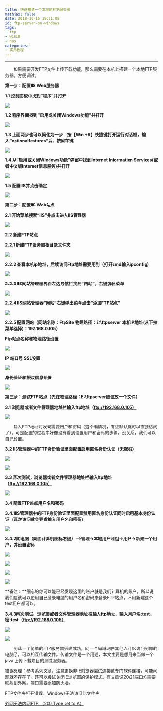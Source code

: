 ```yaml
---
title: 快速搭建一个本地的FTP服务器
mathjax: false
date: 2018-10-16 19:31:08
id: ftp-server-on-windows
tags:
- ftp
- win10
- nas
categories:
- 实用教程
---
```


****

  如果需要开发FTP文件上传下载功能，那么需要在本机上搭建一个本地FTP服务器，方便调试。

<!---more--->

**第一步：配置IIS Web服务器**

**1.1 控制面板中找到“程序”并打开**

![](https://zymin-1255632454.cos.ap-shanghai.myqcloud.com/nas/5c905b2d8d6292e50d0cc4319575e101.jpg)

**1.2 程序界面找到“启用或关闭Windows功能”并打开**

![](https://zymin-1255632454.cos.ap-shanghai.myqcloud.com/nas/3874a45f0df9405dfb19c90b1e8bc0dd.jpg)

**1.3 上面两步也可以简化为一步：按【Win +R】快捷键打开运行对话框，输入“optionalfeatures”后，按回车键**

![](https://zymin-1255632454.cos.ap-shanghai.myqcloud.com/nas/af3a6cc4a982fc337b3fe906546d31d3.png)

**1.4 从“启用或关闭Windows功能”弹窗中找到Internet Information Services(或者中文版Internet信息服务)并打开**

![](https://zymin-1255632454.cos.ap-shanghai.myqcloud.com/nas/ece8ab31c6ff669953ecfd9829bd3c5c.jpg)

**1.5 配置IIS并点击确定**

![](https://zymin-1255632454.cos.ap-shanghai.myqcloud.com/nas/40e9b37676141739fb8768e1665e756f.png)

**第二步：配置IIS Web站点**

**2.1 开始菜单搜索“IIS”并点击进入IIS管理器**

![](https://zymin-1255632454.cos.ap-shanghai.myqcloud.com/nas/8d90171ba5b75ce52578aecacd4f3af2.png)

**2.2 新建FTP站点**

**2.2.1 新建FTP服务器根目录文件夹**

![](https://zymin-1255632454.cos.ap-shanghai.myqcloud.com/nas/e354c1271f3672d15e3028895634fab8.png)

**2.2.2 查看本机ip地址，后续访问Ftp地址需要用到（打开cmd输入ipconfig）**

![](https://zymin-1255632454.cos.ap-shanghai.myqcloud.com/nas/974aa7f2ee8c41c4fc34ea98fcfd366b.png)

**2.2.3 IIS网站管理器界面左边导航栏找到“网站”，右键弹出菜单**

![](https://zymin-1255632454.cos.ap-shanghai.myqcloud.com/nas/4a61920418220d86a15ee0986880364b.png)

**2.2.4 IIS网站管理器“网站”右键弹出菜单点击“添加FTP站点”**

![](https://zymin-1255632454.cos.ap-shanghai.myqcloud.com/nas/3d3d2fcd955cec574ad0ff5d006e4141.png)

**2.2.5 配置网站（网站名称：FtpSite 物理路径：E:\\ftpserver 本机IP地址(从下拉菜单选择)：192.168.0.105）**

**Ftp站点名称和物理路径设置**

![](https://zymin-1255632454.cos.ap-shanghai.myqcloud.com/nas/c1206bb880655aa50c4d40a1e1bdfe78.png)

**IP 端口号 SSL设置**

![](https://zymin-1255632454.cos.ap-shanghai.myqcloud.com/nas/802eb1e5de9ace52cf5bb0a9cc2e412e.png)

**身份验证和授权信息设置**

![](https://zymin-1255632454.cos.ap-shanghai.myqcloud.com/nas/4e9b08650842dd6d2a5856b029c7023d.png)

**第三步：测试FTP站点（先在物理路径：E:\\ftpserver随便放一个文件）**

**3.1 浏览器或者文件管理器地址栏输入ftp地址（ftp://192.168.0.105）**

![](https://zymin-1255632454.cos.ap-shanghai.myqcloud.com/nas/a7262543a5b8022aaf0d3c9d78c480b9.png)

  输入FTP地址时发现需要用户和密码（这个看情况，有些默认就可以直接访问了），可是配置的过程中好像没有看到设置用户和密码的步骤，没关系，我们可以自己设置。

**3.2 IIS管理器中的FTP身份验证里面配置启用匿名身份认证（无密码）**

![](https://zymin-1255632454.cos.ap-shanghai.myqcloud.com/nas/8758100297fa74954fa14fd034239ea0.png)

![](https://zymin-1255632454.cos.ap-shanghai.myqcloud.com/nas/7758b5be62481b84748afb1101401232.png)

**3.3 再次测试，浏览器或者文件管理器地址栏输入ftp地址（ftp://192.168.0.105）**

![](https://zymin-1255632454.cos.ap-shanghai.myqcloud.com/nas/969a12bc00c8c4af04ca912b8581d50f.png)

**3.4 配置FTP站点用户名和密码**

**3.4.1IIS管理器中的FTP身份验证里面配置禁用匿名身份认证同时启用基本身份认证（再次访问就会要求输入用户名和密码）**

![](https://zymin-1255632454.cos.ap-shanghai.myqcloud.com/nas/7210a4ee2d54b9f084f058e87e47d5fe.png)

**3.4.2此电脑（桌面计算机图标右键）—\>管理-\>本地用户和组-\>用户-\>新建一个用户，并设置密码**

![](https://zymin-1255632454.cos.ap-shanghai.myqcloud.com/nas/fc31619dd0ba0b79033719d8b589a137.png)

![](https://zymin-1255632454.cos.ap-shanghai.myqcloud.com/nas/d9fba0d58016f4d67bf04a4131409420.png)

![](https://zymin-1255632454.cos.ap-shanghai.myqcloud.com/nas/10259389f6dde8116962af402fea7dd3.png)

![](https://zymin-1255632454.cos.ap-shanghai.myqcloud.com/nas/dbac29e54e591acf8b4e3f7fa9ef3ed2.png)

**备注：**细心的你可以能已经发现这里的账户就是我们计算机的账户，所以说我们应该可以使用自己登录电脑的用户名和密码来登录FTP站点，不用新建这个test用户都可以。

**3.4.3再次测试，浏览器或者文件管理器地址栏输入ftp地址，输入用户名:test，密:test（ftp://192.168.0.105）**

![](https://zymin-1255632454.cos.ap-shanghai.myqcloud.com/nas/a7262543a5b8022aaf0d3c9d78c480b9.png)

![](https://zymin-1255632454.cos.ap-shanghai.myqcloud.com/nas/969a12bc00c8c4af04ca912b8581d50f.png)

  到此一个简单的FTP服务器搭建成功，同一个局域网内其他人可以访问到你的电脑了，可以相互传输文件。传输文件是一个用途，本文主要是想用来当做一个java
上传下载项目的测试服务器。



错误处理：参考系列文章，注意更换非IE浏览器尝试连接或专门软件连接，可能问题就不存在了。还可以尝试关闭IE浏览器的保护模式。有文章说20/21端口均需要映射到外网。端口需要添加防火墙。

[FTP文件夹打开错误，Windows无法访问此文件夹](https://jingyan.baidu.com/article/b7001fe1829deb0e7282ddb7.html)

[外网无法内网FTP （200 Type set to A）](https://blog.csdn.net/qq_31698883/article/details/53856474)

